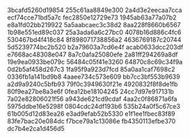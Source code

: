 3bcafd5260d19854
255c61aa8849e300
2a4d3e2eecaa7cca
ecf74cce71bd5a7c
fec2850e12729e73
1945ab63a77a07b2
e8a1fd02bb219922
5a5aabcaec3c38d2
8aa228f8660b6567
1b98e551ed89c037
25a3ada6a6c27bc0
4078b16d886c4fc6
530467bd4f418c84
8f898071738856a2
4636769187c20744
5d5239774bc2b520
b2a79603a7cd6e4f
acab0633dcc203df
e7668ac48308e047
8a7c0afa25080efe
2a81ff294269a8df
19e9ea0933be079c
56484c05f41e3260
64870c8c69c34f9a
0d2b5af458d267c3
1fa95f9a923d7fcd
85a0aa1caf7698c2
0336fb1a141bd9b8
4aaee734c573e609
bb7cc3bf553b9639
a2d9a9240c5bfb93
79f0c3949630f21e
4920832f8f8de1fb
80f9ea27be8a3e6f
0fea12be18104245
24cc7d97e917131b
7a02e82806021f56
a943de621cd9cdaf
4aa2c0f86871a6fa
5975ddbe16e5298f
0804cdc24df193b6
535b24a0f5c67ce3
61b005d12d83ea26
e3ad9efab52b5330
e1f1ee1fbec83f89
83fe7bac20e084dc
f7bce79a1c13086e
fb4350113efbe370
dc7b4e2ca1d456d5
